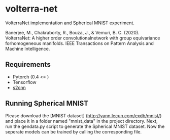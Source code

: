 # volterra-net
VolterraNet implementation and Spherical MNIST experiment. 

Banerjee, M., Chakraborty, R., Bouza, J., & Vemuri, B. C. (2020). VolterraNet: A higher order convolutionalnetwork with group equivariance forhomogeneous manifolds. IEEE Transactions on Pattern Analysis and Machine Intelligence.

## Requirements

* Pytorch (0.4 <= )
* Tensorflow
* [s2cnn](https://github.com/jonas-koehler/s2cnn)

## Running Spherical MNIST

Please download the [MNIST dataset] (http://yann.lecun.com/exdb/mnist/) and place it in a folder named "mnist_data" in the project directory.
Next, run the gendata.py script to generate the Spherical MNIST dataset. Now the seperate models can be trained by calling 
the corresponding file. 
